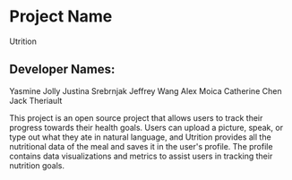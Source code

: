 # Project Name
Utrition

## Developer Names:
Yasmine Jolly
Justina Srebrnjak
Jeffrey Wang
Alex Moica
Catherine Chen
Jack Theriault

This project is an open source project that allows users to track their progress towards their health goals. Users can upload a picture, speak, or type out what they ate in natural language, and Utrition provides all the nutritional data of the meal and saves it in the user's profile. The profile contains data visualizations and metrics to assist users in tracking their nutrition goals.
